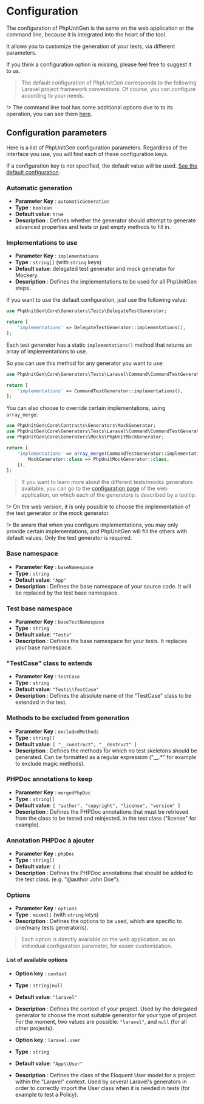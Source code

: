 # Configuration

The configuration of PhpUnitGen is the same on the web application or the command
line, because it is integrated into the heart of the tool.

It allows you to customize the generation of your tests, via different parameters.

If you think a configuration option is missing, please feel free to suggest it to us.

> The default configuration of PhpUnitGen corresponds to the following Laravel project
> framework conventions. Of course, you can configure according to your needs.

!> The command line tool has some additional options due to
to its operation, you can see them [here](/en/command-line.md#configuration).

## Configuration parameters

Here is a list of PhpUnitGen configuration parameters. Regardless of the interface
you use, you will find each of these configuration keys.

If a configuration key is not specified, the default value will be used.
[See the default configuration](https://github.com/paul-thebaud/phpunitgen-core/blob/master/config/phpunitgen.php).

### Automatic generation

* **Parameter Key** : `automaticGeneration`
* **Type** : `boolean`
* **Default value**: `true`
* **Description** : Defines whether the generator should attempt to generate advanced properties and tests
or just empty methods to fill in.

### Implementations to use

* **Parameter Key** : `implementations`
* **Type** : `string[]` (with `string` keys)
* **Default value**: delegated test generator and mock generator for Mockery.
* **Description** : Defines the implementations to be used for all PhpUnitGen steps.

If you want to use the default configuration, just use the following value:

```php
use PhpUnitGen\Core\Generators\Tests\DelegateTestGenerator;

return [
    'implementations' => DelegateTestGenerator::implementations(),
];
```

Each test generator has a static `implementations()` method that returns an array of implementations to use.

So you can use this method for any generator you want to use:

```php
use PhpUnitGen\Core\Generators\Tests\Laravel\Command\CommandTestGenerator;

return [
    'implementations' => CommandTestGenerator::implementations(),
];
```

You can also choose to override certain implementations, using `array_merge`:

```php
use PhpUnitGen\Core\Contracts\Generators\MockGenerator;
use PhpUnitGen\Core\Generators\Tests\Laravel\Command\CommandTestGenerator;
use PhpUnitGen\Core\Generators\Mocks\PhpUnitMockGenerator;

return [
    'implementations' => array_merge(CommandTestGenerator::implementations(), [
        MockGenerator::class => PhpUnitMockGenerator::class,
    ]),
];
```

> If you want to learn more about the different tests/mocks generators available, you can
> go to the [configuration page](https://phpunitgen.io/configuration) of the web
> application, on which each of the generators is described by a tooltip.

!> On the web version, it is only possible to choose the implementation of the test generator
or the mock generator.

!> Be aware that when you configure implementations, you may only provide certain implementations,
and PhpUnitGen will fill the others with default values. Only the test generator is required.

### Base namespace

* **Parameter Key** : `baseNamespace`
* **Type** : `string`
* **Default value**: `"App"`
* **Description** : Defines the base namespace of your source code. It will be replaced by the
test base namespace.

### Test base namespace

* **Parameter Key** : `baseTestNamespace`
* **Type** : `string`
* **Default value**: `"Tests"`
* **Description** : Defines the base namespace for your tests. It replaces your base namespace.

### "TestCase" class to extends

* **Parameter Key** : `testCase`
* **Type** : `string`
* **Default value**: `"Tests\\TestCase"`
* **Description** : Defines the absolute name of the "TestCase" class to be extended in the test.

### Methods to be excluded from generation

* **Parameter Key** : `excludedMethods`
* **Type** : `string[]`
* **Default value**: `[ "__construct", "__destruct" ]`
* **Description** : Defines the methods for which no test skeletons should be generated. Can be
formatted as a regular expression ("__.*" for example to exclude magic methods).

### PHPDoc annotations to keep

* **Parameter Key** : `mergedPhpDoc`
* **Type** : `string[]`
* **Default value**: `[ "author", "copyright", "license", "version" ]`
* **Description** : Defines the PHPDoc annotations that must be retrieved from the class to be tested and reinjected.
in the test class ("license" for example).

### Annotation PHPDoc à ajouter

* **Parameter Key** : `phpDoc`
* **Type** : `string[]`
* **Default value**: `[ ]`
* **Description** : Defines the PHPDoc annotations that should be added to the test class.
(e.g. "@author John Doe").

### Options

* **Parameter Key** : `options`
* **Type** : `mixed[]` (with `string` keys)
* **Description** : Defines the options to be used, which are specific to one/many
tests generator(s).

> Each option is directly available on the web application.
> as an individual configuration parameter, for easier customization.

#### List of available options

* **Option key** : `context`
* **Type** : `string|null`
* **Default value**: `"laravel"`
* **Description** : Defines the context of your project. Used by the delegated generator
to choose the most suitable generator for your type of project.
For the moment, two values are possible: `"laravel"`, and `null` (for all other projects).


* **Option key** : `laravel.user`
* **Type** : `string`
* **Default value**: `"App\\User"`
* **Description** : Defines the class of the Eloquent User model for a project within the "Laravel"
context. Used by several Laravel's generators in order to correctly import
the User class when it is needed in tests (for example to test a Policy).
